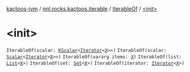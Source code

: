 [kactoos-jvm](../../index.md) / [nnl.rocks.kactoos.iterable](../index.md) / [IterableOf](index.md) / [&lt;init&gt;](./-init-.md)

# &lt;init&gt;

`IterableOf(scalar: `[`KScalar`](../../nnl.rocks.kactoos/-k-scalar.md)`<`[`Iterator`](https://kotlinlang.org/api/latest/jvm/stdlib/kotlin.collections/-iterator/index.html)`<`[`X`](index.md#X)`>>)`
`IterableOf(scalar: `[`Scalar`](../../nnl.rocks.kactoos/-scalar/index.md)`<`[`Iterator`](https://kotlinlang.org/api/latest/jvm/stdlib/kotlin.collections/-iterator/index.html)`<`[`X`](index.md#X)`>>)`
`IterableOf(vararg items: `[`X`](index.md#X)`)`
`IterableOf(list: `[`List`](https://kotlinlang.org/api/latest/jvm/stdlib/kotlin.collections/-list/index.html)`<`[`X`](index.md#X)`>)`
`IterableOf(set: `[`Set`](https://kotlinlang.org/api/latest/jvm/stdlib/kotlin.collections/-set/index.html)`<`[`X`](index.md#X)`>)`
`IterableOf(iterator: `[`Iterator`](https://kotlinlang.org/api/latest/jvm/stdlib/kotlin.collections/-iterator/index.html)`<`[`X`](index.md#X)`>)`